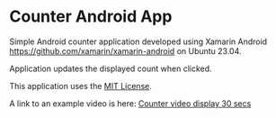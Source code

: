 # Counter Android App

Simple Android counter application developed using Xamarin Android <https://github.com/xamarin/xamarin-android> on Ubuntu 23.04.

Application updates the displayed count when clicked.

This application uses the  [MIT License](./LICENSE).

A link to an example video is here: [Counter video display 30 secs](./counter.mp4)
